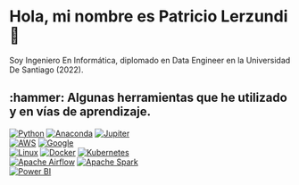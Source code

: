 # Hola, mi nombre es Patricio Lerzundi 👋

Soy Ingeniero En Informática, diplomado en Data Engineer en la Universidad De Santiago (2022).

<h2> :hammer:  Algunas herramientas que he utilizado y en vías de aprendizaje. </h2>

[![Python](https://img.shields.io/badge/Python-3776AB?style=for-the-badge&logo=python&logoColor=ffdd54&labelColor=101010)]()
[![Anaconda](https://img.shields.io/badge/Anaconda-44A833?style=for-the-badge&logo=anaconda&logoColor=green&labelColor=101010)]()
[![Jupiter](https://img.shields.io/badge/Jupyter-F37626?style=for-the-badge&logo=jupyter&logoColor=orange&labelColor=101010)]()
<br/>
[![AWS](https://img.shields.io/badge/AWS-232F3E?style=for-the-badge&logo=amazon-aws&logoColor=white&labelColor=101010)](https://www.credly.com/badges/13fe4bd7-77b4-4d2e-b13f-e9b743f840bf/public_url)
[![Google](https://img.shields.io/badge/Google%20Cloud-4285F4?style=for-the-badge&logo=google-cloud&logoColor=FFFF&labelColor=101010)](https://www.cloudskillsboost.google/public_profiles/9828a00e-600a-4b42-aced-15a9b65bd3ed)
<br/>
[![Linux](https://img.shields.io/badge/Linux-FCC624?style=for-the-badge&logo=linux&logoColor=yellow&labelColor=101010)]()
[![Docker](https://img.shields.io/badge/Docker-2496ED?style=for-the-badge&logo=docker&logoColor=white&labelColor=101010)]()
[![Kubernetes](https://img.shields.io/badge/Kubernetes-326CE5?style=for-the-badge&logo=kubernetes&logoColor=white&labelColor=101010)]()
<br/>
[![Apache Airflow](https://img.shields.io/badge/Apache%20Airflow-017CEE?style=for-the-badge&logo=apache-airflow&logoColor=white&labelColor=101010)]()
[![Apache Spark](https://img.shields.io/badge/Apache%20Spark-E25A1C?style=for-the-badge&logo=apache-spark&logoColor=FFFF&labelColor=101010)]()
<br/>
[![Power BI](https://img.shields.io/badge/PowerBI-F2C811?style=for-the-badge&logo=power-bi&logoColor=FFFF&labelColor=101010)](https://www.credly.com/badges/43534895-d6fa-432c-9d17-7ecc4fa7e8ce/public_url)
